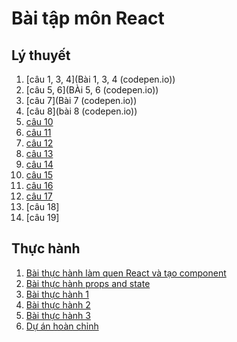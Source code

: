 # Bài tập môn React
## Lý thuyết
1. [câu 1, 3, 4](Bài 1, 3, 4 (codepen.io))
2. [câu 5, 6](BÀi 5, 6 (codepen.io))
3. [câu 7](Bài 7 (codepen.io))
4. [câu 8](bài 8 (codepen.io))
5. [câu 10](bài10 (codepen.io))
6. [câu 11](https://codesandbox.io/embed/bai-11-efjsf2?fontsize=14&hidenavigation=1&theme=dark)
7. [câu 12](https://codesandbox.io/embed/bai-12-lsrjor?fontsize=14&hidenavigation=1&theme=dark)
8. [câu 13](https://codesandbox.io/embed/bai-13-0sc9k9?fontsize=14&hidenavigation=1&theme=dark)
9. [câu 14](https://codesandbox.io/embed/bai-14-4t1bsg?fontsize=14&hidenavigation=1&theme=dark)
10. [câu 15](https://codesandbox.io/embed/bai-15-z4i165?fontsize=14&hidenavigation=1&theme=dark)
11. [câu 16](https://codesandbox.io/embed/bai-16-y6ul2i?fontsize=14&hidenavigation=1&theme=dark)
12. [câu 17](https://codesandbox.io/embed/bai-17-59c21i?fontsize=14&hidenavigation=1&theme=dark)
13. [câu 18]
14. [câu 19]
## Thực hành
1. [Bài thực hành làm quen React và tạo component](https://codesandbox.io/embed/bai-thuc-hanh-lam-quen-react-va-tao-component-5nd800?fontsize=14&hidenavigation=1&theme=dark)
2. [Bài thực hành props and state](https://codesandbox.io/embed/thuc-hanh-dung-props-va-state-mq434k?fontsize=14&hidenavigation=1&theme=dark)
3. [Bài thực hành 1](https://codesandbox.io/embed/bai-thuc-hanh-1-pds8dm?fontsize=14&hidenavigation=1&theme=dark)
4. [Bài thực hành 2](https://codesandbox.io/embed/bai-thuc-hanh-2-duemcv?fontsize=14&hidenavigation=1&theme=dark)
5. [Bài thực hành 3](https://codesandbox.io/embed/bai-thuc-hanh-3-xl916k?fontsize=14&hidenavigation=1&theme=dark)
6. [Dự án hoàn chỉnh](https://codesandbox.io/embed/du-an-hoan-chinh-1kq1ix?fontsize=14&hidenavigation=1&theme=dark)
